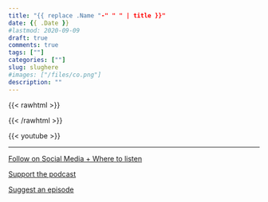 ```yaml
---
title: "{{ replace .Name "-" " " | title }}"
date: {{ .Date }}
#lastmod: 2020-09-09
draft: true
comments: true
tags: [""]
categories: [""]
slug: slughere
#images: ["/files/co.png"]
description: ""
---
```


{{< rawhtml >}}

{{< /rawhtml >}}

{{< youtube  >}}



---

[Follow on Social Media + Where to listen](/links)

[Support the podcast](/support)

[Suggest an episode](/suggest)
